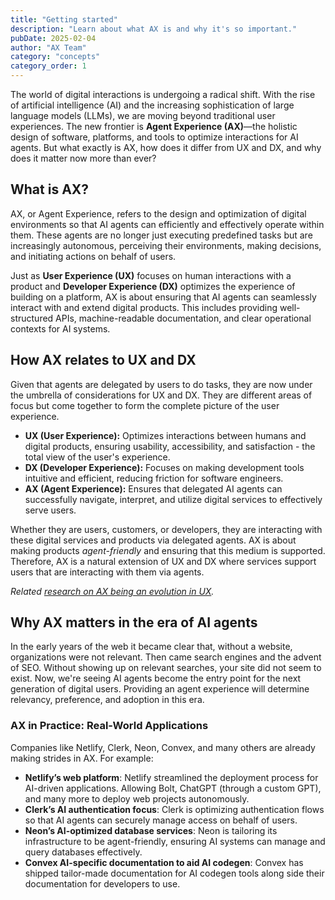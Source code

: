```yaml
---
title: "Getting started"
description: "Learn about what AX is and why it's so important."
pubDate: 2025-02-04
author: "AX Team"
category: "concepts"
category_order: 1
---
```



The world of digital interactions is undergoing a radical shift. With the rise of artificial intelligence (AI) and the increasing sophistication of large language models (LLMs), we are moving beyond traditional user experiences. The new frontier is **Agent Experience (AX)**—the holistic design of software, platforms, and tools to optimize interactions for AI agents. But what exactly is AX, how does it differ from UX and DX, and why does it matter now more than ever?

## What is AX?

AX, or Agent Experience, refers to the design and optimization of digital environments so that AI agents can efficiently and effectively operate within them. These agents are no longer just executing predefined tasks but are increasingly autonomous, perceiving their environments, making decisions, and initiating actions on behalf of users.

Just as **User Experience (UX)** focuses on human interactions with a product and **Developer Experience (DX)** optimizes the experience of building on a platform, AX is about ensuring that AI agents can seamlessly interact with and extend digital products. This includes providing well-structured APIs, machine-readable documentation, and clear operational contexts for AI systems.

## How AX relates to UX and DX

Given that agents are delegated by users to do tasks, they are now under the umbrella of considerations for UX and DX. They are different areas of focus but come together to form the complete picture of the user experience.

- **UX (User Experience):** Optimizes interactions between humans and digital products, ensuring usability, accessibility, and satisfaction - the total view of the user's experience.
- **DX (Developer Experience):** Focuses on making development tools intuitive and efficient, reducing friction for software engineers.
- **AX (Agent Experience):** Ensures that delegated AI agents can successfully navigate, interpret, and utilize digital services to effectively serve users.

Whether they are users, customers, or developers, they are interacting with these digital services and products via delegated agents. AX is about making products *agent-friendly* and ensuring that this medium is supported. Therefore, AX is a natural extension of UX and DX where services support users that are interacting with them via agents.

_Related [research on AX being an evolution in UX](/research/ax-the-next-evolution-in-ux/)._

## Why AX matters in the era of AI agents

In the early years of the web it became clear that, without a website, organizations were not relevant. Then came search engines and the advent of SEO. Without showing up on relevant searches, your site did not seem to exist. Now, we're seeing AI agents become the entry point for the next generation of digital users. Providing an agent experience will determine relevancy, preference, and adoption in this era.


### AX in Practice: Real-World Applications

Companies like Netlify, Clerk, Neon, Convex, and many others are already making strides in AX. For example:

- **Netlify’s web platform**: Netlify streamlined the deployment process for AI-driven applications. Allowing Bolt, ChatGPT (through a custom GPT), and many more to deploy web projects autonomously.
- **Clerk’s AI authentication focus**: Clerk is optimizing authentication flows so that AI agents can securely manage access on behalf of users.
- **Neon’s AI-optimized database services**: Neon is tailoring its infrastructure to be agent-friendly, ensuring AI systems can manage and query databases effectively.
- **Convex AI-specific documentation to aid AI codegen**: Convex has shipped tailor-made documentation for AI codegen tools along side their documentation for developers to use.
